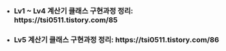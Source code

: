 - <h3>Lv1 ~ Lv4 계산기 클래스 구현과정 정리: https://tsi0511.tistory.com/85</h3>
- <h3>Lv5 계산기 클래스 구현과정 정리: https://tsi0511.tistory.com/86</h3>
